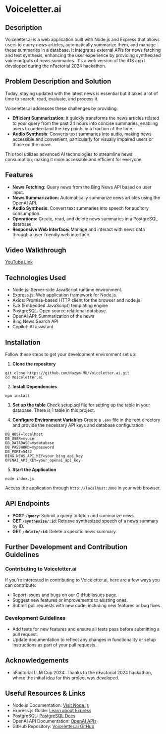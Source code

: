 # Voiceletter.ai

## Description

Voiceletter.ai is a web application built with Node.js and Express that allows users to query news articles, automatically summarize them, and manage these summaries in a database. It integrates external APIs for news fetching and text synthesis, enhancing the user experience by providing synthesized voice outputs of news summaries. It's a web version of the iOS app I developed during the nFactorial 2024 hackathon. 

## Problem Description and Solution

Today, staying updated with the latest news is essential but it takes a lot of time to search, read, evaluate, and process it.

Voiceletter.ai addresses these challenges by providing:

- **Efficient Summarization**: It quickly transforms the news articles related to your query from the past 24 hours into concise summaries, enabling users to understand the key points in a fraction of the time.
- **Audio Synthesis**: Converts text summaries into audio, making news accessible and convenient, particularly for visually impaired users or those on the move.

This tool utilizes advanced AI technologies to streamline news consumption, making it more accessible and efficient for everyone.


## Features

- **News Fetching:** Query news from the Bing News API based on user input.
- **News Summarization:** Automatically summarize news articles using the OpenAI API.
- **Audio Synthesis:** Convert text summaries into speech for auditory consumption.
- **Operations:** Create, read, and delete news summaries in a PostgreSQL database.
- **Responsive Web Interface:** Manage and interact with news data through a user-friendly web interface.

## Video Walkthrough

[YouTube Link](https://youtu.be/2Zs_uZtXLyg)

## Technologies Used

- Node.js: Server-side JavaScript runtime environment.
- Express.js: Web application framework for Node.js.
- Axios: Promise-based HTTP client for the browser and node.js.
- EJS (Embedded JavaScript) templating engine
- PostgreSQL: Open source relational database.
- OpenAI API: Summarization of the news
- Bing News Search API
- Copilot: AI assistant

## Installation

Follow these steps to get your development environment set up:

1. **Clone the repository**
```
git clone https://github.com/Nazym-MU/Voiceletter.ai.git
cd Voiceletter.ai
```

2. **Install Dependencies**
```
npm install
```

3. **Set up the table**
Check setup.sql file for setting up the table in your database. There is 1 table in this project.

4. **Configure Environment Variables**
Create a `.env` file in the root directory and provide the necessary API keys and database configuration:

```
DB_HOST=localhost
DB_USER=myuser
DB_DATABASE=mydatabase
DB_PASSWORD=mypassword
DB_PORT=5432
BING_NEWS_API_KEY=your_bing_api_key
OPENAI_API_KEY=your_openai_api_key
```

5. **Start the Application**
```
node index.js
```
Access the application through `http://localhost:3000` in your web browser.

## API Endpoints

- **POST `/query`**: Submit a query to fetch and summarize news.
- **GET `/synthesize/:id`**: Retrieve synthesized speech of a news summary by ID.
- **GET `/delete/:id`**: Delete a specific news summary.


## Further Development and Contribution Guidelines

### Contributing to Voiceletter.ai
If you're interested in contributing to Voiceletter.ai, here are a few ways you can contribute:
- Report issues and bugs on our GitHub issues page.
- Suggest new features or improvements to existing ones.
- Submit pull requests with new code, including new features or bug fixes.
### Development Guidelines
- Add tests for new features and ensure all tests pass before submitting a pull request.
- Update documentation to reflect any changes in functionality or setup instructions as part of your pull requests.

## Acknowledgements
- nFactorial LLM Cup 2024: Thanks to the nFactorial 2024 hackathon, where the initial idea for this project was developed.

## Useful Resources & Links
- Node.js Documentation: [Visit Node.js](https://nodejs.org/en)
- Express.js Guide: [Learn about Express](https://expressjs.com/)
- PostgreSQL: [PostgreSQL Docs](https://www.postgresql.org/docs/)
- OpenAI API Documentation: [OpenAI APIs](https://platform.openai.com/docs/)
- GitHub Repository: [Voiceletter.ai GitHub](https://github.com/Nazym-MU/Voiceletter.ai)